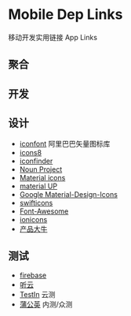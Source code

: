 # Mobile Dep Links 
移动开发实用链接 App Links

## 聚合

## 开发




## 设计

- [iconfont](http://iconfont.cn/) 阿里巴巴矢量图标库
- [icons8](https://icons8.com/)
- [iconfinder](https://www.iconfinder.com/)
- [Noun Project](https://thenounproject.com/)
- [Material icons](https://material.io/icons/)
- [material UP](https://material.uplabs.com/)
- [Google Material-Design-Icons](https://github.com/google/material-design-icons)
- [swifticons](http://fontawesome.io/)
- [Font-Awesome](https://www.swifticons.com/)
- [ionicons](https://github.com/driftyco/ionicons/)
- [产品大牛](http://www.pmdaniu.com/)

## 测试

- [firebase](https://firebase.google.com/)
- [听云](http://www.tingyun.com/) 
- [TestIn](http://www.testin.cn/) 云测
- [蒲公英](https://www.pgyer.com/) 内测/众测
